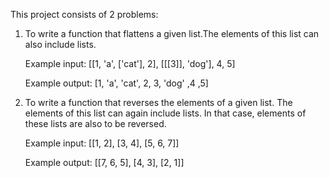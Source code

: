 This project consists of 2 problems:

1. To write a function that flattens a given list.The elements of this list can also include lists. 

      Example input: [[1, 'a', ['cat'], 2], [[[3]], 'dog'], 4, 5]
  
      Example output: [1, 'a', 'cat', 2, 3, 'dog' ,4 ,5]

2. To write a function that reverses the elements of a given list. The elements of this list can again include lists. In that case, elements of these lists are also to be reversed.

      Example input: [[1, 2], [3, 4], [5, 6, 7]]
  
      Example output: [[7, 6, 5], [4, 3], [2, 1]]
